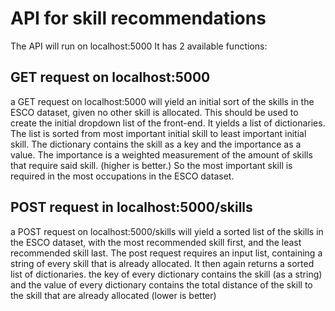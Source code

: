 # API for skill recommendations

The API will run on localhost:5000
It has 2 available functions:

## GET request on localhost:5000

a GET request on localhost:5000 will yield an initial sort of the skills in the ESCO dataset, given no other skill is allocated.
This should be used to create the initial dropdown list of the front-end.
It yields a list of dictionaries. The list is sorted from most important initial skill to least important initial skill.
The dictionary contains the skill as a key and the importance as a value. The importance is a weighted measurement of the amount of skills that require said skill. (higher is better.) So the most important skill is required in the most occupations in the ESCO dataset.

## POST request in localhost:5000/skills

a POST request on localhost:5000/skills will yield a sorted list of the skills in the ESCO dataset, with the most recommended skill first, and the least recommended skill last.
The post request requires an input list, containing a string of every skill that is already allocated.
It then again returns a sorted list of dictionaries. the key of every dictionary contains the skill (as a string) and the value of every dictionary contains the total distance of the skill to the skill that are already allocated (lower is better)
